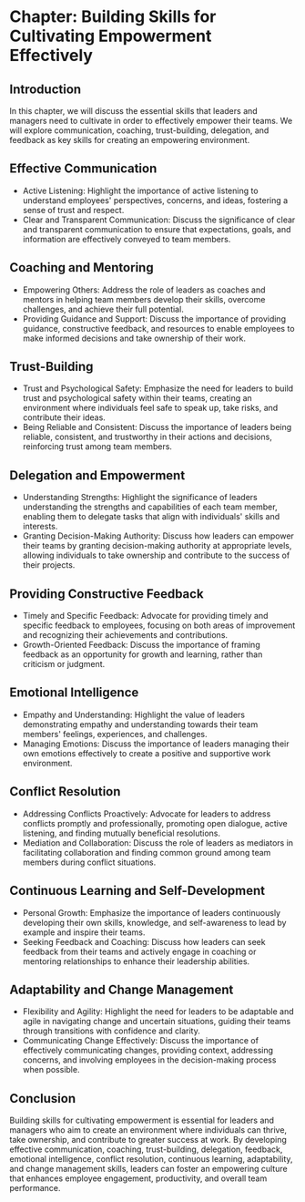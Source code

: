 Chapter: Building Skills for Cultivating Empowerment Effectively
================================================================

Introduction
------------

In this chapter, we will discuss the essential skills that leaders and managers need to cultivate in order to effectively empower their teams. We will explore communication, coaching, trust-building, delegation, and feedback as key skills for creating an empowering environment.

Effective Communication
-----------------------

* Active Listening: Highlight the importance of active listening to understand employees' perspectives, concerns, and ideas, fostering a sense of trust and respect.
* Clear and Transparent Communication: Discuss the significance of clear and transparent communication to ensure that expectations, goals, and information are effectively conveyed to team members.

Coaching and Mentoring
----------------------

* Empowering Others: Address the role of leaders as coaches and mentors in helping team members develop their skills, overcome challenges, and achieve their full potential.
* Providing Guidance and Support: Discuss the importance of providing guidance, constructive feedback, and resources to enable employees to make informed decisions and take ownership of their work.

Trust-Building
--------------

* Trust and Psychological Safety: Emphasize the need for leaders to build trust and psychological safety within their teams, creating an environment where individuals feel safe to speak up, take risks, and contribute their ideas.
* Being Reliable and Consistent: Discuss the importance of leaders being reliable, consistent, and trustworthy in their actions and decisions, reinforcing trust among team members.

Delegation and Empowerment
--------------------------

* Understanding Strengths: Highlight the significance of leaders understanding the strengths and capabilities of each team member, enabling them to delegate tasks that align with individuals' skills and interests.
* Granting Decision-Making Authority: Discuss how leaders can empower their teams by granting decision-making authority at appropriate levels, allowing individuals to take ownership and contribute to the success of their projects.

Providing Constructive Feedback
-------------------------------

* Timely and Specific Feedback: Advocate for providing timely and specific feedback to employees, focusing on both areas of improvement and recognizing their achievements and contributions.
* Growth-Oriented Feedback: Discuss the importance of framing feedback as an opportunity for growth and learning, rather than criticism or judgment.

Emotional Intelligence
----------------------

* Empathy and Understanding: Highlight the value of leaders demonstrating empathy and understanding towards their team members' feelings, experiences, and challenges.
* Managing Emotions: Discuss the importance of leaders managing their own emotions effectively to create a positive and supportive work environment.

Conflict Resolution
-------------------

* Addressing Conflicts Proactively: Advocate for leaders to address conflicts promptly and professionally, promoting open dialogue, active listening, and finding mutually beneficial resolutions.
* Mediation and Collaboration: Discuss the role of leaders as mediators in facilitating collaboration and finding common ground among team members during conflict situations.

Continuous Learning and Self-Development
----------------------------------------

* Personal Growth: Emphasize the importance of leaders continuously developing their own skills, knowledge, and self-awareness to lead by example and inspire their teams.
* Seeking Feedback and Coaching: Discuss how leaders can seek feedback from their teams and actively engage in coaching or mentoring relationships to enhance their leadership abilities.

Adaptability and Change Management
----------------------------------

* Flexibility and Agility: Highlight the need for leaders to be adaptable and agile in navigating change and uncertain situations, guiding their teams through transitions with confidence and clarity.
* Communicating Change Effectively: Discuss the importance of effectively communicating changes, providing context, addressing concerns, and involving employees in the decision-making process when possible.

Conclusion
----------

Building skills for cultivating empowerment is essential for leaders and managers who aim to create an environment where individuals can thrive, take ownership, and contribute to greater success at work. By developing effective communication, coaching, trust-building, delegation, feedback, emotional intelligence, conflict resolution, continuous learning, adaptability, and change management skills, leaders can foster an empowering culture that enhances employee engagement, productivity, and overall team performance.
